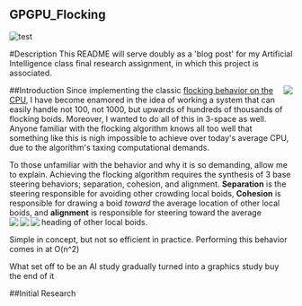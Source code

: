 ## GPGPU_Flocking
![test](https://i.gyazo.com/32b8b3bfb0cb93186a7352105e4110e3.gif)

#Description
This README will serve doubly as a 'blog post' for my Artificial Intelligence class final research assignment, in which this project is associated.

##Introduction
<img align="right" src = "http://i.imgur.com/yErDZxJ.png">
Since implementing the classic [flocking behavior on the CPU](https://github.com/parsaiej/AISteeringBehaviors#flocking), I have become enamored in the idea of working a system that can easily handle not 100, not 1000, but upwards of hundreds of thousands of flocking boids. Moreover, I wanted to do all of this in 3-space as well. Anyone familiar with the flocking algorithm knows all too well that something like this is nigh impossible to achieve over today's average CPU, due to the algorithm's taxing computational demands.

To those unfamiliar with the behavior and why it is so demanding, allow me to explain. Achieving the flocking algorithm requires the synthesis of 3 base steering behaviors; separation, cohesion, and alignment. **Separation** is the steering responsible for avoiding other crowding local boids, **Cohesion** is responsible for drawing a boid *toward* the average location of other local boids, and **alignment** is responsible for steering toward the average heading of other local boids.
<img align="left" src = "http://www.red3d.com/cwr/boids/images/separation.gif">
<img align="left" src = "http://www.red3d.com/cwr/boids/images/cohesion.gif">
<img align="left" src = "http://www.red3d.com/cwr/boids/images/alignment.gif">

Simple in concept, but not so efficient in practice. Performing this behavior comes in at O(n^2)

What set off to be an AI study gradually turned into a graphics study buy the end of it

##Initial Research

